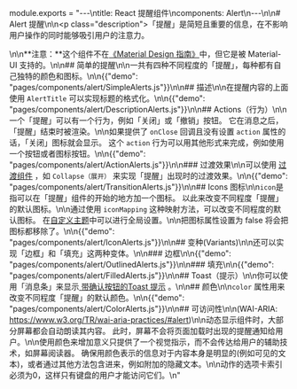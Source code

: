 module.exports = "---\ntitle: React 提醒组件\ncomponents: Alert\n---\n\n# Alert 提醒\n\n<p class=\"description\">「提醒」是简短且重要的信息，在不影响用户操作的同时能够吸引用户的注意力。</p>\n\n**注意：**这个组件不在[《Material Design 指南》](https://material.io/)中，但它是被 Material-UI 支持的。\n\n## 简单的提醒\n\n一共有四种不同程度的「提醒」，每种都有自己独特的颜色和图标。\n\n{{\"demo\": \"pages/components/alert/SimpleAlerts.js\"}}\n\n## 描述\n\n在提醒内容的上面使用 `AlertTitle` 可以实现标题的格式化。\n\n{{\"demo\": \"pages/components/alert/DescriptionAlerts.js\"}}\n\n## Actions（行为）\n\n一个「提醒」可以有一个行为，例如「关闭」或「撤销」按钮。 它在消息之后，「提醒」结束时被渲染。\n\n如果提供了 `onClose` 回调且没有设置 `action` 属性的话，「关闭」图标就会显示。 这个 `action` 行为可以用其他形式来完成，例如使用一个按钮或者图标按钮。\n\n{{\"demo\": \"pages/components/alert/ActionAlerts.js\"}}\n\n### 过渡效果\n\n可以使用 [过渡组件](/components/transitions) ，如 `Collapse（展开）` 来实现「提醒」出现时的过渡效果。\n\n{{\"demo\": \"pages/components/alert/TransitionAlerts.js\"}}\n\n## Icons 图标\n\n`icon`是指可以在「提醒」组件的开始的地方加一个图标。 以此来改变不同程度「提醒」的默认图标。\n\n通过使用 `iconMapping` 这种映射方法，可以改变不同程度的默认图标。 在[自定义主题](/customization/globals/#default-props)中可以进行全局设置。\n\n把图标属性设置为 false 将会把图标都移除了。\n\n{{\"demo\": \"pages/components/alert/IconAlerts.js\"}}\n\n## 变种(Variants)\n\n还可以实现「边框」和「填充」这两种变体。\n\n### 边框\n\n{{\"demo\": \"pages/components/alert/OutlinedAlerts.js\"}}\n\n### 填充\n\n{{\"demo\": \"pages/components/alert/FilledAlerts.js\"}}\n\n## Toast（提示）\n\n你可以使用「消息条」来显示[ 带确认按钮的Toast 提示](/components/snackbars/#customized-snackbars) 。\n\n## 颜色\n\n`color` 属性用来改变不同程度「提醒」的默认颜色。\n\n{{\"demo\": \"pages/components/alert/ColorAlerts.js\"}}\n\n## 可访问性\n\n(WAI-ARIA: https://www.w3.org/TR/wai-aria-practices/#alert)\n\n动态显示组件时，大部分屏幕都会自动朗读其内容。 此时，屏幕不会将页面加载时出现的提醒通知给用户。\n\n使用颜色来增加意义只提供了一个视觉指示，而不会传达给用户的辅助技术，如屏幕阅读器。 确保用颜色表示的信息对于内容本身是明显的(例如可见的文本)，或者通过其他方法包含进来，例如附加的隐藏文本。\n\n动作的选项卡索引必须为0，这样只有键盘的用户才能访问它们。\n"